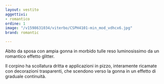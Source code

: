 ```yaml
---
layout: vestito
aggettivi:
- romantico
ordine: 1
image: "/v1598631034/viterbo/CSPH4101-min_mod_vdhcx6.jpg"
brand: romantic

---
```

Abito da sposa con ampia gonna in morbido tulle reso luminosissimo da un romantico effetto glitter.

Il corpino ha scollatura dritta e applicazioni in pizzo, interamente ricamate con decorazioni trasparenti, che scendono verso la gonna in un effetto di graduale continuità.